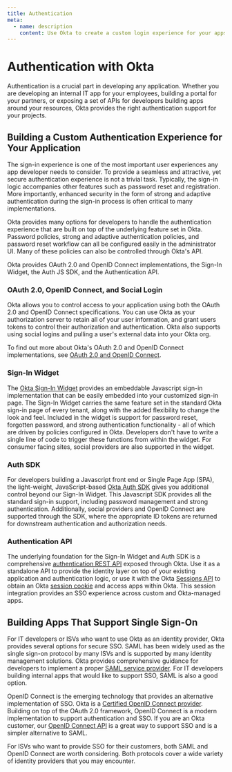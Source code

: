 ```yaml
---
title: Authentication
meta:
  - name: description
    content: Use Okta to create a custom login experience for your apps. Learn more about OAuth 2.0 and OIDC implementations, the Authentication API, and the Sign-In Widget.
---
```


# Authentication with Okta

Authentication is a crucial part in developing any application. Whether you are developing an internal IT app for your employees, building a portal for your partners, or exposing a set of APIs for developers building apps around your resources, Okta provides the right authentication support for your projects.

## Building a Custom Authentication Experience for Your Application

The sign-in experience is one of the most important user experiences any app developer needs to consider. To provide a seamless and attractive, yet secure authentication experience is not a trivial task. Typically, the sign-in logic accompanies other features such as password reset and registration. More importantly, enhanced security in the form of strong and adaptive authentication during the sign-in process is often critical to many implementations.

Okta provides many options for developers to handle the authentication experience that are built on top of the underlying feature set in Okta. Password policies, strong and adaptive authentication policies, and password reset workflow can all be configured easily in the administrator UI. Many of these policies can also be controlled through Okta's API.

Okta provides OAuth 2.0 and OpenID Connect implementations, the Sign-In Widget, the Auth JS SDK, and the Authentication API.

### OAuth 2.0, OpenID Connect, and Social Login

Okta allows you to control access to your application using both the OAuth 2.0 and OpenID Connect specifications. You can use Okta as your authorization server to retain all of your user information, and grant users tokens to control their authorization and authentication. Okta also supports using social logins and pulling a user's external data into your Okta org.

To find out more about Okta's OAuth 2.0 and OpenID Connect implementations, see [OAuth 2.0 and OpenID Connect](/docs/concepts/auth-overview/).

### Sign-In Widget

The [Okta Sign-In Widget](/code/javascript/okta_sign-in_widget/) provides an embeddable Javascript sign-in implementation that can be easily embedded into your customized sign-in page. The Sign-In Widget carries the same feature set in the standard Okta sign-in page of every tenant, along with the added flexibility to change the look and feel. Included in the widget is support for password reset, forgotten password, and strong authentication functionality - all of which are driven by policies configured in Okta. Developers don't have to write a single line of code to trigger these functions from within the widget. For consumer facing sites, social providers are also supported in the widget.

### Auth SDK

For developers building a Javascript front end or Single Page App (SPA), the light-weight, JavaScript-based [Okta Auth SDK](/code/javascript/okta_auth_sdk/) gives you additional control beyond our Sign-In Widget. This Javascript SDK provides all the standard sign-in support, including password management and strong authentication. Additionally, social providers and OpenID Connect are supported through the SDK, where the appropriate ID tokens are returned for downstream authentication and authorization needs.

### Authentication API

The underlying foundation for the Sign-In Widget and Auth SDK is a comprehensive [authentication REST API](/docs/reference/api/authn/) exposed through Okta. Use it as a standalone API to provide the identity layer on top of your existing application and authentication logic, or use it with the Okta [Sessions API](/docs/reference/api/sessions/) to obtain an Okta [session cookie](/docs/guides/session-cookie/) and access apps within Okta. This session integration provides an SSO experience across custom and Okta-managed apps.

## Building Apps That Support Single Sign-On

For IT developers or ISVs who want to use Okta as an identity provider, Okta provides several options for secure SSO. SAML has been widely used as the single sign-on protocol by many ISVs and is supported by many identity management solutions. Okta provides comprehensive guidance for developers to implement a proper [SAML service provider](https://developer.okta.com/docs/concepts/saml). For IT developers building internal apps that would like to support SSO, SAML is also a good option.

OpenID Connect is the emerging technology that provides an alternative implementation of SSO. Okta is a [Certified OpenID Connect provider](http://openid.net/certification/). Building on top of the OAuth 2.0 framework, OpenID Connect is a modern implementation to support authentication and SSO. If you are an Okta customer, our [OpenID Connect API](/docs/reference/api/oidc/) is a great way to support SSO and is a simpler alternative to SAML.

For ISVs who want to provide SSO for their customers, both SAML and OpenID Connect are worth considering. Both protocols cover a wide variety of identity providers that you may encounter.
